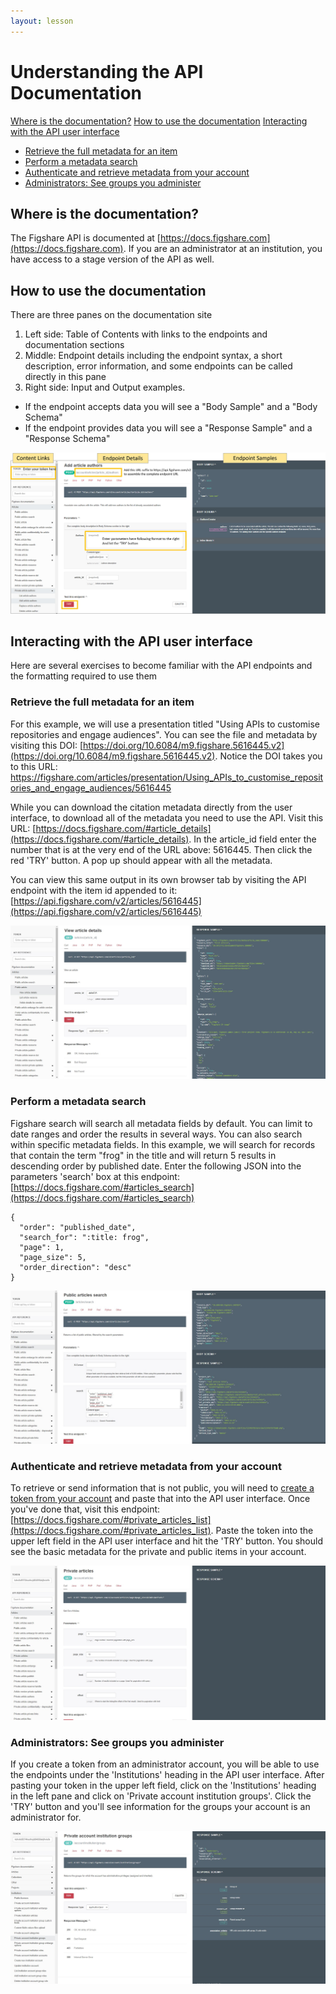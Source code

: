 ```yaml
---
layout: lesson
---
```


# Understanding the API Documentation

[Where is the documentation?](#where-is-the-documentation)
[How to use the documentation](#how-to-use-the-documentation)
[Interacting with the API user interface](#interacting-with-the-api-user-interface)
 - [Retrieve the full metadata for an item](#retrieve-the-full-metadata-for-an-item)
 - [Perform a metadata search](#perform-a-metadata-search)
 - [Authenticate and retrieve metadata from your account](#authenticate-and-retrieve-metadata-from-your-account)
 - [Administrators: See groups you administer](#administrators-see-groups-you-administer)


## Where is the documentation?

The Figshare API is documented at [https://docs.figshare.com](https://docs.figshare.com). If you are an administrator at an institution, you have access to a stage version of the API as well.

## How to use the documentation

There are three panes on the documentation site
1. Left side: Table of Contents with links to the endpoints and documentation sections
2. Middle: Endpoint details including the endpoint syntax, a short description, error information, and some endpoints can be called directly in this pane
3. Right side: Input and Output examples.
 - If the endpoint accepts data you will see a "Body Sample" and a "Body Schema"
 - If the endpoint provides data you will see a "Response Sample" and a "Response Schema"

![image of figshare api documentation with annotations for the three sections](assets/api-docs.jpg)

## Interacting with the API user interface 

Here are several exercises to become familiar with the API endpoints and the formatting required to use them

### Retrieve the full metadata for an item

For this example, we will use a presentation titled "Using APIs to customise repositories and engage audiences". You can see the file and metadata by visiting this DOI: [https://doi.org/10.6084/m9.figshare.5616445.v2](https://doi.org/10.6084/m9.figshare.5616445.v2). Notice the DOI takes you to this URL:
https://figshare.com/articles/presentation/Using_APIs_to_customise_repositories_and_engage_audiences/5616445

While you can download the citation metadata directly from the user interface, to download all of the metadata you need to use the API. Visit this URL: [https://docs.figshare.com/#article_details](https://docs.figshare.com/#article_details). In the article_id field enter the number that is at the very end of the URL above: 5616445. Then click the red 'TRY' button. A pop up should appear with all the metadata.

You can view this same output in its own browser tab by visiting the API endpoint with the item id appended to it: [https://api.figshare.com/v2/articles/5616445](https://api.figshare.com/v2/articles/5616445)

![image of figshare api documentation showing how to retrieve all the metadata for item 5616445](assets/api-article-details.jpg)

### Perform a metadata search

Figshare search will search all metadata fields by default. You can limit to date ranges and order the results in several ways. You can also search within specific metadata fields. In this example, we will search for records that contain the term "frog" in the title and will return 5 results in descending order by published date. Enter the following JSON into the parameters 'search' box at this endpoint: [https://docs.figshare.com/#articles_search](https://docs.figshare.com/#articles_search)

```
{
  "order": "published_date",
  "search_for": ":title: frog",
  "page": 1,
  "page_size": 5,
  "order_direction": "desc"
}
```

![image of figshare api documentation showing how to search for records](assets/api-search.jpg)

### Authenticate and retrieve metadata from your account

To retrieve or send information that is not public, you will need to [create a token from your account](https://help.figshare.com/article/how-to-get-a-personal-token) and paste that into the API user interface. Once you've done that, visit this endpoint: [https://docs.figshare.com/#private_articles_list](https://docs.figshare.com/#private_articles_list). Paste the token into the upper left field in the API user interface and hit the 'TRY' button. You should see the basic metadata for the private and public items in your account.

![image of figshare api documentation showing how to enter a token and get your own item metadata](assets/api-get-own-items.jpg)

### Administrators: See groups you administer
If you create a token from an administrator account, you will be able to use the endpoints under the 'Institutions' heading in the API user interface. After pasting your token in the upper left field, click on the 'Institutions' heading in the left pane and click on 'Private account institution groups'. Click the 'TRY' button and you'll see information for the groups your account is an administrator for.

![image of figshare api documentation showing how to enter a token and get your own item metadata](assets/api-get-groups.jpg)

